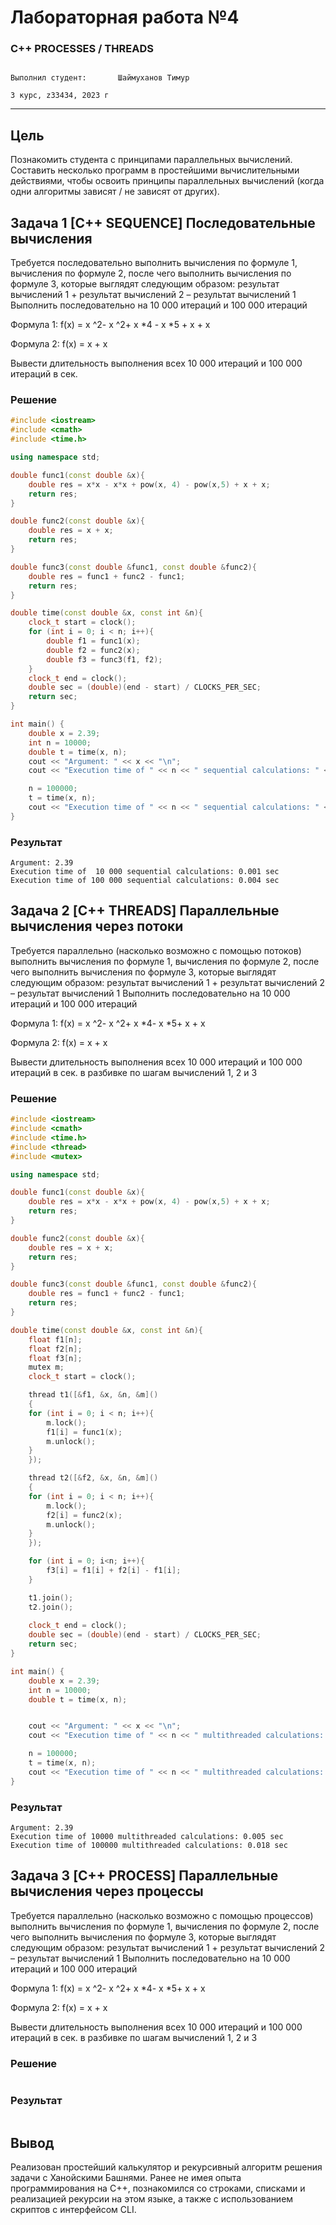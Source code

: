 # Лабораторная работа №4

### C++ PROCESSES / THREADS

                                                                                  Выполнил студент:       Шаймуханов Тимур
                                                                                                    3 курс, z33434, 2023 г
---

## Цель

Познакомить студента с принципами параллельных вычислений. Составить несколько
программ в простейшими вычислительными действиями, чтобы освоить принципы
параллельных вычислений (когда одни алгоритмы зависят / не зависят от других).

## Задача 1 [С++ SEQUENCE] Последовательные вычисления

Требуется последовательно выполнить вычисления по формуле 1, вычисления по
формуле 2, после чего выполнить вычисления по формуле 3, которые выглядят
следующим образом: результат вычислений 1 + результат вычислений 2 –
результат вычислений 1
Выполнить последовательно на 10 000 итераций и 100 000 итераций

Формула 1: f(x) = x ^2- x ^2+ x *4 - x *5 + x + x

Формула 2: f(x) = x + x

Вывести длительность выполнения всех 10 000 итераций и 100 000 итераций в сек.

### Решение
```C++
#include <iostream>
#include <cmath>
#include <time.h>

using namespace std;

double func1(const double &x){
    double res = x*x - x*x + pow(x, 4) - pow(x,5) + x + x;
    return res;
}

double func2(const double &x){
    double res = x + x;
    return res;
}

double func3(const double &func1, const double &func2){
    double res = func1 + func2 - func1;
    return res;
}

double time(const double &x, const int &n){
    clock_t start = clock();
    for (int i = 0; i < n; i++){
        double f1 = func1(x);
        double f2 = func2(x);
        double f3 = func3(f1, f2);
    }
    clock_t end = clock();
    double sec = (double)(end - start) / CLOCKS_PER_SEC;
    return sec;
}

int main() {
    double x = 2.39;
    int n = 10000;
    double t = time(x, n);
    cout << "Argument: " << x << "\n";
    cout << "Execution time of " << n << " sequential calculations: " << t <<" sec \n";

    n = 100000;
    t = time(x, n);
    cout << "Execution time of " << n << " sequential calculations: " << t <<" sec \n";
}
```
### Результат

```console
Argument: 2.39
Execution time of  10 000 sequential calculations: 0.001 sec
Execution time of 100 000 sequential calculations: 0.004 sec
```

## Задача 2 [C++ THREADS] Параллельные вычисления через потоки

Требуется параллельно (насколько возможно с помощью потоков) выполнить
вычисления по формуле 1, вычисления по формуле 2, после чего выполнить
вычисления по формуле 3, которые выглядят следующим образом: результат
вычислений 1 + результат вычислений 2 – результат вычислений 1
Выполнить последовательно на 10 000 итераций и 100 000 итераций

Формула 1: f(x) = x ^2- x ^2+ x *4- x *5+ x + x

Формула 2: f(x) = x + x

Вывести длительность выполнения всех 10 000 итераций и 100 000 итераций в сек.
в разбивке по шагам вычислений 1, 2 и 3

### Решение
```C++
#include <iostream>
#include <cmath>
#include <time.h>
#include <thread>
#include <mutex>

using namespace std;

double func1(const double &x){
    double res = x*x - x*x + pow(x, 4) - pow(x,5) + x + x;
    return res;
}

double func2(const double &x){
    double res = x + x;
    return res;
}

double func3(const double &func1, const double &func2){
    double res = func1 + func2 - func1;
    return res;
}

double time(const double &x, const int &n){
    float f1[n];
    float f2[n];
    float f3[n];
    mutex m;
    clock_t start = clock();

    thread t1([&f1, &x, &n, &m]()
    {
    for (int i = 0; i < n; i++){
        m.lock();
        f1[i] = func1(x);
        m.unlock();
    }
    });

    thread t2([&f2, &x, &n, &m]()
    {
    for (int i = 0; i < n; i++){
        m.lock();
        f2[i] = func2(x);
        m.unlock();
    }
    });

    for (int i = 0; i<n; i++){
        f3[i] = f1[i] + f2[i] - f1[i];
    }

    t1.join();
    t2.join();
    
    clock_t end = clock();
    double sec = (double)(end - start) / CLOCKS_PER_SEC;
    return sec;
}

int main() {
    double x = 2.39;
    int n = 10000;
    double t = time(x, n);


    cout << "Argument: " << x << "\n";
    cout << "Execution time of " << n << " multithreaded calculations: " << t <<" sec \n";

    n = 100000;
    t = time(x, n);
    cout << "Execution time of " << n << " multithreaded calculations: " << t <<" sec \n";
}
```


### Результат
```console
Argument: 2.39
Execution time of 10000 multithreaded calculations: 0.005 sec 
Execution time of 100000 multithreaded calculations: 0.018 sec
```

## Задача 3 [C++ PROCESS] Параллельные вычисления через процессы

Требуется параллельно (насколько возможно с помощью процессов) выполнить
вычисления по формуле 1, вычисления по формуле 2, после чего выполнить
вычисления по формуле 3, которые выглядят следующим образом: результат
вычислений 1 + результат вычислений 2 – результат вычислений 1
Выполнить последовательно на 10 000 итераций и 100 000 итераций

Формула 1: f(x) = x ^2- x ^2+ x *4- x *5+ x + x

Формула 2: f(x) = x + x

Вывести длительность выполнения всех 10 000 итераций и 100 000 итераций в сек.
в разбивке по шагам вычислений 1, 2 и 3

### Решение
```C++

```


### Результат
```console

```
## Вывод
Реализован простейший калькулятор и рекурсивный алгоритм решения задачи с Ханойскими Башнями. Ранее не имея опыта программирования на C++, познакомился со строками, списками и реализацией рекурсии на этом языке, а также с использованием скриптов с интерфейсом CLI.
